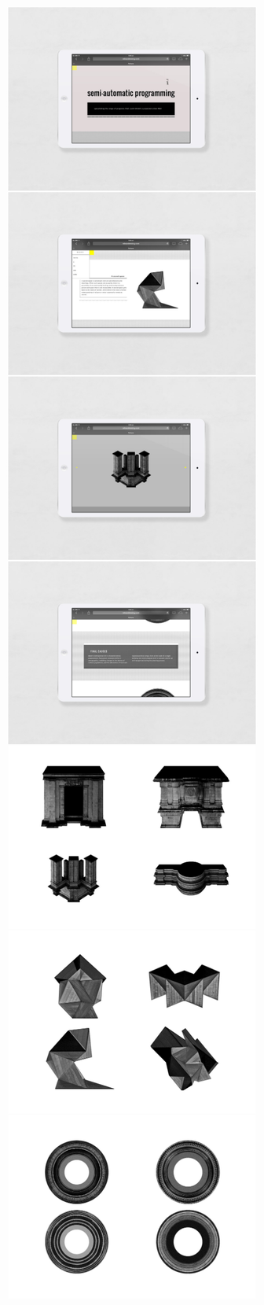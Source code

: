 <img src="img/rf/1.jpg"/>
<img src="img/rf/2.jpg"/>
<img src="img/rf/3.jpg"/>
<img src="img/rf/4.jpg"/>
<img src="img/rf/5.jpg"/>
<img src="img/rf/6.jpg"/>
<img src="img/rf/7.jpg"/>
